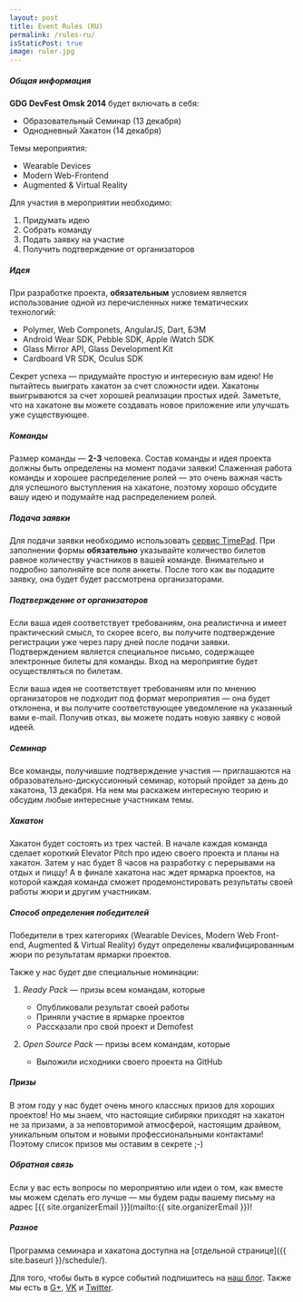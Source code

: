 ```yaml
---
layout: post
title: Event Rules (RU)
permalink: /rules-ru/
isStaticPost: true
image: ruler.jpg
---
```


##### Общая информация

**GDG DevFest Omsk 2014** будет включать в себя:

* Образовательный Семинар (13 декабря)
* Однодневный Хакатон (14 декабря)

Темы мероприятия:

* Wearable Devices
* Modern Web-Frontend
* Augmented & Virtual Reality

Для участия в мероприятии необходимо:

1. Придумать идею
2. Собрать команду
3. Подать заявку на участие
4. Получить подтверждение от организаторов


##### Идея  
При разработке проекта, **обязательным** условием является использование одной из перечисленных ниже тематических технологий:

* Polymer, Web Componets, AngularJS, Dart, БЭМ
* Android Wear SDK, Pebble SDK, Apple iWatch SDK
* Glass Mirror API, Glass Development Kit
* Cardboard VR SDK, Oculus SDK

Секрет успеха — придумайте простую и интересную вам идею! Не пытайтесь выиграть хакатон за счет сложности идеи. Хакатоны выигрываются за счет хорошей реализации простых идей. Заметьте, что на хакатоне вы можете создавать новое приложение или улучшать уже существующее. 

##### Команды
Размер команды — **2-3** человека. Состав команды и идея проекта должны быть определены на момент подачи заявки! Слаженная работа команды и хорошее распределение ролей — это очень важная часть для успешного выступления на хакатоне, поэтому хорошо обсудите вашу идею и подумайте над распределением ролей.

##### Подача заявки
Для подачи заявки необходимо использовать [сервис TimePad](http://gdg-omsk.timepad.ru/event/160828/). При заполнении формы **обязательно** указывайте количество билетов равное количеству участников в вашей команде. Внимательно и подробно заполняйте все поля анкеты. После того как вы подадите заявку, она будет будет рассмотрена организаторами.

##### Подтверждение от организаторов
Если ваша идея соответствует требованиям, она реалистична и имеет практический смысл, то скорее всего, вы получите подтверждение регистрации уже через пару дней после подачи заявки. Подтверждением является специальное письмо, содержащее электронные билеты для команды. Вход на мероприятие будет осуществляться по билетам.

Если ваша идея не соответствует требованиям или по мнению организаторов не подходит под формат мероприятия — она будет отклонена, и вы получите соответствующее уведомление на указанный вами e-mail. Получив отказ, вы можете подать новую заявку с новой идеей.

##### Семинар
Все команды, получившие подтверждение участия — приглашаются на образовательно-дискуссионный семинар, который пройдет за день до хакатона, 13 декабря. На нем мы раскажем интересную теорию и обсудим любые интересные участникам темы. 

##### Хакатон
Хакатон будет состоять из трех частей. В начале каждая команда сделает короткий Elevator Pitch про идею своего проекта и планы на хакатон. Затем у нас будет 8 часов на разработку с перерывами на отдых и пиццу! А в финале хакатона нас ждет ярмарка проектов, на которой каждая команда сможет продемонстировать результаты своей работы жюри и другим участникам.

##### Способ определения победителей
Победители в трех категориях (Wearable Devices, Modern Web Front-end, Augmented & Virtual Reality) будут определены квалифицированным жюри по результатам ярмарки проектов. 

Также у нас будет две специальные номинации:

1. *Ready Pack* — призы всем командам, которые
   * Опубликовали результат своей работы
   * Приняли участие в ярмарке проектов
   * Рассказали про свой проект и Demofest

2. *Open Source Pack* — призы всем командам, которые
   * Выложили исходники своего проекта на GitHub

##### Призы
В этом году у нас будет очень много классных призов для хороших проектов! Но мы знаем, что настоящие сибиряки приходят на хакатон не за призами, а за неповторимой атмосферой, настоящим драйвом, уникальным опытом и новыми профессиональными контактами! Поэтому список призов мы оставим в секрете ;-)

##### Обратная связь
Если у вас есть вопросы по мероприятию или идеи о том, как вместе мы можем сделать его лучше — мы будем рады вашему письму на адрес [{{ site.organizerEmail }}](mailto:{{ site.organizerEmail }})!

##### Разное
Программа семинара и хакатона доступна на [отдельной странице]({{ site.baseurl }}/schedule/). 

Для того, чтобы быть в курсе событий подпишитесь на [наш блог](http://blog.gdgomsk.org). Также мы есть в [G+](https://plus.google.com/102520175692033125056), [VK](http://vk.com/gdgomsk) и [Twitter](http://twitter.com/gdgomsk).

<img class="img-responsive feature-image" src="{{ site.baseurl }}/img/posts/ruler.jpg" style="display:none">